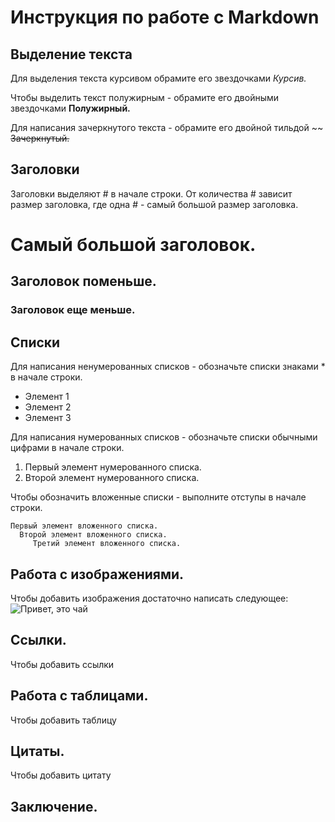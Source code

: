 # Инструкция по работе с Markdown

## Выделение текста

Для выделения текста курсивом обрамите его звездочками *Курсив.*

Чтобы выделить текст полужирным -  обрамите его двойными звездочками 
**Полужирный.**

Для написания зачеркнутого текста -  обрамите его двойной тильдой ~~
~~Зачеркнутый.~~

## Заголовки
Заголовки выделяют # в начале строки. От количества # зависит размер заголовка, где одна # - самый большой размер заголовка.

# Самый большой заголовок.
## Заголовок поменьше.
### Заголовок еще меньше.

## Списки

Для написания ненумерованных списков - обозначьте списки знаками * в начале строки. 
* Элемент 1
* Элемент 2
* Элемент 3

Для написания нумерованных списков - обозначьте списки обычными цифрами  в начале строки. 

1. Первый элемент нумерованного списка.
2. Второй элемент нумерованного списка.

 Чтобы обозначить вложенные списки - выполните  отступы  в начале строки. 

    Первый элемент вложенного списка.
      Второй элемент вложенного списка.
         Третий элемент вложенного списка.


## Работа с изображениями.

Чтобы добавить изображения достаточно написать следующее:
![Привет, это чай](чай.jpeg)

## Ссылки.

Чтобы добавить ссылки

## Работа с таблицами.

Чтобы добавить таблицу

## Цитаты.

Чтобы добавить цитату

## Заключение.
